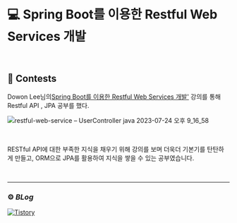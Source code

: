 # :computer: Spring Boot를 이용한 Restful Web Services 개발
</br>

## :page_facing_up: Contests

Dowon Lee님의[Spring Boot를 이용한 Restful Web Services 개발'](https://www.inflearn.com/course/spring-boot-restful-web-services) 강의를 통해 Restful API , JPA 공부를 했다.

![restful-web-service – UserController java 2023-07-24 오후 9_16_58](https://github.com/KiHwanY/Restful-Web-Services/assets/117561565/c187242f-4531-4e40-a2bd-830ded6087cd)

<br>

RESTful API에 대한 부족한 지식을 채우기 위해 강의를 보며 더욱더 기본기를 탄탄하게 만들고, ORM으로 JPA를 활용하여 지식을 쌓을 수 있는 공부였습니다.


</br>

***

###  ⚙️ _BLog_ 

</a> <a href = "https://drg2524.tistory.com/category/%5B%20JAVA%20%5D/JAVA%20RESTful%20API"> <img alt="Tistory" src ="https://img.shields.io/badge/Tistory-white.svg?&style=for-the-badge"/></a>

